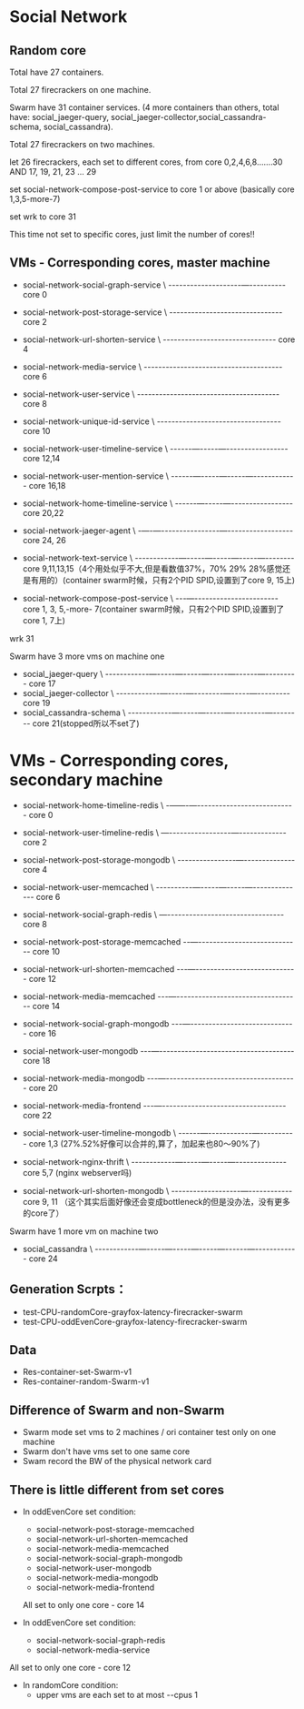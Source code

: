 # Social Network
## Random core

Total have 27 containers.

Total 27 firecrackers on one machine. 

Swarm have 31 container services. (4 more containers than others, total have: social_jaeger-query, social_jaeger-collector,social_cassandra-schema, social_cassandra).

Total 27 firecrackers on two machines.

let 26 firecrackers, each set to different cores, from core 0,2,4,6,8…….30 AND 17, 19, 21, 23 ... 29

set social-network-compose-post-service to core 1 or above (basically core 1,3,5-more-7)

set wrk to core 31

This time not set to specific cores, just limit the number of cores!!

## VMs - Corresponding cores, master machine
* social-network-social-graph-service \ --------------------—---------- core 0
* social-network-post-storage-service \ ------------------------------- core 2
* social-network-url-shorten-service \ ------------------------------- core 4
* social-network-media-service \ -------------------------------------- core 6
* social-network-user-service \ --------------------------------------- core 8
* social-network-unique-id-service \ ---------------------------------- core 10

* social-network-user-timeline-service \ ------—-----—----------------- core 12,14
* social-network-user-mention-service \ ------—-----—-----—------------ core 16,18
* social-network-home-timeline-service \ ------—-----—----------------- core 20,22
* social-network-jaeger-agent \ -—-—----------------—------------------ core 24, 26 
* social-network-text-service \ ------------—-----—-----—-----—-------- core 9,11,13,15（4个用处似乎不大,但是看数值37%，70% 29% 28%感觉还是有用的）(container swarm时候，只有2个PID SPID,设置到了core 9, 15上)
* social-network-compose-post-service \ ---—----------------------- core 1, 3, 5,-more- 7(container swarm时候，只有2个PID SPID,设置到了core 1, 7上)

wrk 31

Swarm have 3 more vms on machine one
* social_jaeger-query \ ------------—-----—-----—-----—------—--------- core 17
* social_jaeger-collector \ ------------—-----—--------—-----—--------- core 19
* social_cassandra-schema \ ------------—-----—-----—---------—-------- core 21(stopped所以不set了)

# VMs - Corresponding cores, secondary machine
* social-network-home-timeline-redis \ -——-—--------------------------- core 0
* social-network-user-timeline-redis \ —-----------------—------------- core 2
* social-network-post-storage-mongodb \ ----------------—-------------- core 4
* social-network-user-memcached \ ----------—-----—-----—-------------- core 6
* social-network-social-graph-redis \ —-------------------------------- core 8
* social-network-post-storage-memcached --—---------------------------- core 10
* social-network-url-shorten-memcached ---—---------------------------- core 12
* social-network-media-memcached ---—---------------------------------- core 14
* social-network-social-graph-mongodb ---—----------------------------- core 16
* social-network-user-mongodb ---—------------------------------------- core 18
* social-network-media-mongodb ---—------------------------------------ core 20
* social-network-media-frontend ---—---------------------------------- core 22

* social-network-user-timeline-mongodb \ ------—------------—---------- core 1,3 (27%.52%好像可以合并的,算了，加起来也80～90%了)
* social-network-nginx-thrift \ ------------—-----—-----—-------------- core 5,7 (nginx webserver吗)
* social-network-url-shorten-mongodb \ -------------------—------------ core 9, 11 （这个其实后面好像还会变成bottleneck的但是没办法，没有更多的core了）

Swarm have 1 more vm on machine two
* social_cassandra \ ------------—-----—-----—-----—------—------------ core 24

## Generation Scrpts：
* test-CPU-randomCore-grayfox-latency-firecracker-swarm
* test-CPU-oddEvenCore-grayfox-latency-firecracker-swarm

## Data
* Res-container-set-Swarm-v1
* Res-container-random-Swarm-v1

## Difference of Swarm and non-Swarm
* Swarm mode set vms to 2 machines / ori container test only on one machine
* Swarm don't have vms set to one same core 
* Swam record the BW of the physical network card 

## There is little different from set cores
- In oddEvenCore set condition:
    - social-network-post-storage-memcached
    - social-network-url-shorten-memcached
    - social-network-media-memcached
    - social-network-social-graph-mongodb
    - social-network-user-mongodb
    - social-network-media-mongodb
    - social-network-media-frontend
    
    All set to only one core - core 14

- In oddEvenCore set condition:
    - social-network-social-graph-redis
    - social-network-media-service

All set to only one core - core 12

- In randomCore condition:
    - upper vms are each set to at most --cpus 1